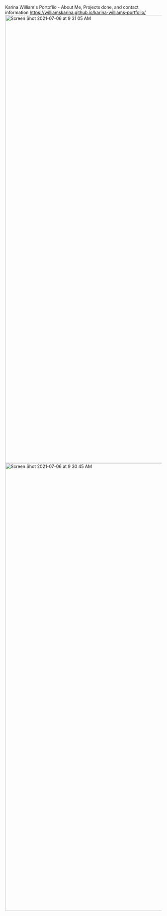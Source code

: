 Karina William's Portoflio - About Me, Projects done, and contact information
https://williamskarina.github.io/karina-williams-portfolio/
<img width="1440" alt="Screen Shot 2021-07-06 at 9 31 05 AM" src="https://user-images.githubusercontent.com/84817902/124636094-013bce00-de3d-11eb-87c4-0827f414bf09.png">
<img width="1439" alt="Screen Shot 2021-07-06 at 9 30 45 AM" src="https://user-images.githubusercontent.com/84817902/124636098-01d46480-de3d-11eb-9747-1e9eee9aae94.png">

